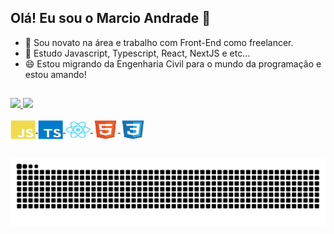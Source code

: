 ## Olá! Eu sou o Marcio Andrade 👋

- 🔭 Sou novato na área e trabalho com Front-End como freelancer.
- 🌱 Estudo Javascript, Typescript, React, NextJS e etc...
- 😄 Estou migrando da Engenharia Civil para o mundo da programação e estou amando!
##
 <div>
  <a href="https://github.com/marcioandradejs">
  <img height="170em" src="https://github-readme-stats.vercel.app/api?username=marcioandradejs&show_icons=true&theme=chartreuse-dark&include_all_commits=true&count_private=true"/>
  <img height="170em" src="https://github-readme-stats.vercel.app/api/top-langs/?username=marcioandradejs&layout=compact&langs_count=7&theme=chartreuse-dark"/>
</div>
  
<div style="display: inline_block"><br>
  <img align="center" alt="Marcio Andrade - JS" height="30" width="40" src="https://raw.githubusercontent.com/devicons/devicon/master/icons/javascript/javascript-plain.svg">
  <img align="center" alt="Marcio Andrade - TS" height="30" width="40" src="https://raw.githubusercontent.com/devicons/devicon/master/icons/typescript/typescript-plain.svg">
  <img align="center" alt="Marcio Andrade - React" height="30" width="40" src="https://raw.githubusercontent.com/devicons/devicon/master/icons/react/react-original.svg">
  <img align="center" alt="Marcio Andrade - HTML" height="30" width="40" src="https://raw.githubusercontent.com/devicons/devicon/master/icons/html5/html5-original.svg">
  <img align="center" alt="Marcio Andrade - CSS" height="30" width="40" src="https://raw.githubusercontent.com/devicons/devicon/master/icons/css3/css3-original.svg">
</div>
  
  ##
  
  ![Snake animation](https://github.com/marcioandradejs/marcioandradejs/blob/output/github-contribution-grid-snake.svg)

